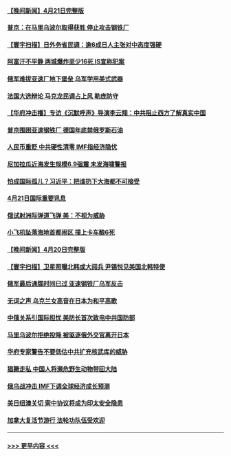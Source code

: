 #### [【晚间新闻】4月21日完整版](../pages/prog202/a103406908.md?t=04221601) 
#### [普京：在马里乌波尔取得获胜 停止攻击钢铁厂](../pages/prog202/a103406821.md?t=04221601) 
#### [【寰宇扫描】日外务省民调：逾6成日人主张对中态度强硬](../pages/prog202/a103406683.md?t=04221601) 
#### [阿富汗不平静 两城爆炸至少16死 IS宣称犯案](../pages/prog202/a103406868.md?t=04221601) 
#### [俄军难拔亚速厂地下堡垒 乌军学用美式武器](../pages/prog202/a103406757.md?t=04221601) 
#### [法国大选辩论 马克龙民调占上风 勒庞防守](../pages/prog202/a103406624.md?t=04221601) 
#### [【华府冲击播】专访《沉默呼声》导演李云翔：中共阻止西方了解真实中国](../pages/prog202/a103406460.md?t=04221601) 
#### [普京围困亚速钢铁厂 德国年底禁俄罗斯石油](../pages/prog202/a103406560.md?t=04221601) 
#### [人民币重贬 中共硬性清零 IMF指经济隐忧](../pages/prog202/a103406418.md?t=04221601) 
#### [尼加拉瓜近海发生规模6.9强震 未发海啸警报](../pages/prog202/a103406243.md?t=04221601) 
#### [怕成国际孤儿？习近平：把谁扔下大海都不可接受](../pages/prog202/a103406219.md?t=04221601) 
#### [4月21日国际重要讯息](../pages/prog202/a103406226.md?t=04221601) 
#### [俄试射洲际弹道飞弹 美：不视为威胁](../pages/prog202/a103406120.md?t=04221601) 
#### [小飞机坠落海地首都闹区 撞上卡车酿6死](../pages/prog202/a103406078.md?t=04221601) 
#### [【晚间新闻】4月20日完整版](../pages/prog202/a103405966.md?t=04221601) 
#### [【寰宇扫描】卫星照曝北韩或大阅兵 尹锡悦见美国北韩特使](../pages/prog202/a103405752.md?t=04221601) 
#### [俄军最后通牒时间已过 亚速钢铁厂乌军反击](../pages/prog202/a103405915.md?t=04221601) 
#### [无词之声 乌克兰女高音在日本为和平高歌](../pages/prog202/a103405815.md?t=04221601) 
#### [中俄关系引国际担忧 美防长首次致电中共国防部](../pages/prog202/a103405797.md?t=04221601) 
#### [马里乌波尔拒绝投降 被驱逐俄外交官离开日本](../pages/prog202/a103405737.md?t=04221601) 
#### [华府专家警告不要低估中共扩充核武库的威胁](../pages/prog202/a103405680.md?t=04221601) 
#### [猖獗走私 中国人将濒危野生动物带回大陆](../pages/prog202/a103405641.md?t=04221601) 
#### [俄乌战冲击 IMF下调全球经济成长预测](../pages/prog202/a103405555.md?t=04221601) 
#### [美日纽澳关切 索中协议将成为印太安全隐患](../pages/prog202/a103405523.md?t=04221601) 
#### [加拿大复活节游行 法轮功队伍受欢迎](../pages/prog202/a103405300.md?t=04221601) 

----
#### [ >>> 更早内容 <<< ](../indexes/prog202-earlier.md)
